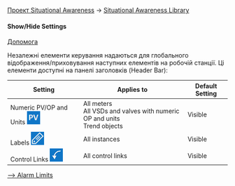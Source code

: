 [Проект Situational Awareness](../README.md) -> [Situational Awareness Library](readme.md)

#### Show/Hide Settings

[Допомога](file:///C:/Program%20Files%20(x86)/AVEVA%20Plant%20SCADA/Bin/Help/SCADA%20Help/Content/ASM_Show_Hide_Settings.htm)

Незалежні елементи керування надаються для глобального відображення/приховування наступних елементів на робочій станції. Ці елементи доступні на панелі заголовків (Header Bar):

| Setting                                                 | Applies to                                                   | Default Setting |
| ------------------------------------------------------- | ------------------------------------------------------------ | --------------- |
| Numeric PV/OP and Units    ![img](media/Numeric_PV.png) | All meters <br />All VSDs and valves with numeric OP and units<br />    Trend objects | Visible         |
| Labels    ![img](media/Tag_Nick_Name.png)               | All instances                                                | Visible         |
| Control Links    ![img](media/Control_links.png)        | All control links                                            | Visible         |

[--> Alarm Limits](AlarmLimits.md)
